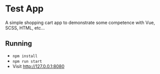 # Test App

A simple shopping cart app to demonstrate some competence with Vue, SCSS, HTML, etc... 

## Running

* `npm install`
* `npm run start`
* Visit http://127.0.0.1:8080
